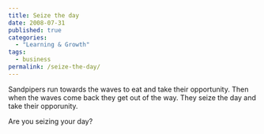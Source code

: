 ```yaml
---
title: Seize the day
date: 2008-07-31
published: true
categories:
  - "Learning & Growth"
tags:
  - business
permalink: /seize-the-day/
---
```

Sandpipers run towards the waves to eat and take their opportunity. Then when the waves come back they get out of the way. They seize the day and take their opporunity.

Are you seizing your day?
